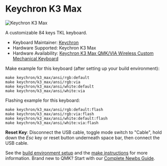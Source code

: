 # Keychron K3 Max

![Keychron K3 Max](https://cdn.shopify.com/s/files/1/0059/0630/1017/files/Keychron-K3-Max-wireless-mechanical-keyboard.jpg?v=1699931171)

A customizable 84 keys TKL keyboard.

* Keyboard Maintainer: [Keychron](https://github.com/keychron)
* Hardware Supported: Keychron K3 Max
* Hardware Availability: [Keychron K3 Max QMK/VIA Wireless Custom Mechanical Keyboard](https://www.keychron.com/products/keychron-k3-max-qmk-via-wireless-custom-mechanical-keyboard)

Make example for this keyboard (after setting up your build environment):

    make keychron/k3_max/ansi/rgb:default
    make keychron/k3_max/ansi/rgb:via
    make keychron/k3_max/ansi/white:default
    make keychron/k3_max/ansi/white:via

Flashing example for this keyboard:

    make keychron/k3_max/ansi/rgb:default:flash
    make keychron/k3_max/ansi/rgb:via:flash
    make keychron/k3_max/ansi/white:default:flash
    make keychron/k3_max/ansi/white:via:flash

**Reset Key**: Disconnect the USB cable, toggle mode switch to "Cable", hold down the *Esc* key or reset button underneath space bar, then connect the USB cable.

See the [build environment setup](https://docs.qmk.fm/#/getting_started_build_tools) and the [make instructions](https://docs.qmk.fm/#/getting_started_make_guide) for more information. Brand new to QMK? Start with our [Complete Newbs Guide](https://docs.qmk.fm/#/newbs).
